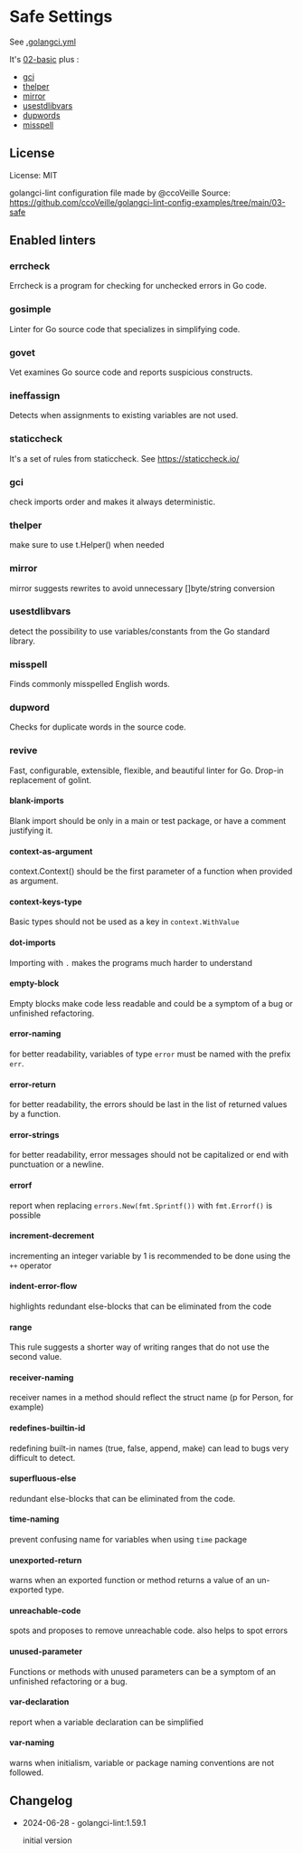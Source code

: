 # Safe Settings

See [.golangci.yml](.golangci.yml)

It's [02-basic](../02-basic) plus :
- [gci](#gci)
- [thelper](#thelper)
- [mirror](#mirror)
- [usestdlibvars](#usestdlibvars)
- [dupwords](#dupwords)
- [misspell](#misspell)

## License

License: MIT

golangci-lint configuration file made by @ccoVeille
Source: https://github.com/ccoVeille/golangci-lint-config-examples/tree/main/03-safe

## Enabled linters

### errcheck
 Errcheck is a program for checking for unchecked errors in Go code.

### gosimple
 Linter for Go source code that specializes in simplifying code.

### govet
 Vet examines Go source code and reports suspicious constructs.

### ineffassign
 Detects when assignments to existing variables are not used.

### staticcheck
 It's a set of rules from staticcheck. See https://staticcheck.io/

### gci
 check imports order and makes it always deterministic.

### thelper
 make sure to use t.Helper() when needed

### mirror
 mirror suggests rewrites to avoid unnecessary []byte/string conversion

### usestdlibvars
 detect the possibility to use variables/constants from the Go standard library.

### misspell
Finds commonly misspelled English words.

### dupword
Checks for duplicate words in the source code.

### revive
 Fast, configurable, extensible, flexible, and beautiful linter for Go.
 Drop-in replacement of golint.

#### blank-imports
Blank import should be only in a main or test package, or have a comment justifying it.

#### context-as-argument
context.Context() should be the first parameter of a function when provided as argument.

#### context-keys-type
Basic types should not be used as a key in `context.WithValue`

#### dot-imports
Importing with `.` makes the programs much harder to understand

#### empty-block
Empty blocks make code less readable and could be a symptom of a bug or unfinished refactoring.

#### error-naming
for better readability, variables of type `error` must be named with the prefix `err`.

#### error-return
for better readability, the errors should be last in the list of returned values by a function.

#### error-strings
for better readability, error messages should not be capitalized or end with punctuation or a newline.

#### errorf
report when replacing `errors.New(fmt.Sprintf())` with `fmt.Errorf()` is possible

#### increment-decrement
incrementing an integer variable by 1 is recommended to be done using the `++` operator

#### indent-error-flow
highlights redundant else-blocks that can be eliminated from the code

#### range
This rule suggests a shorter way of writing ranges that do not use the second value.

#### receiver-naming
receiver names in a method should reflect the struct name (p for Person, for example)

#### redefines-builtin-id
redefining built-in names (true, false, append, make) can lead to bugs very difficult to detect.

#### superfluous-else
redundant else-blocks that can be eliminated from the code.

#### time-naming
prevent confusing name for variables when using `time` package

#### unexported-return
warns when an exported function or method returns a value of an un-exported type.

#### unreachable-code
spots and proposes to remove unreachable code. also helps to spot errors

#### unused-parameter
Functions or methods with unused parameters can be a symptom of an unfinished refactoring or a bug.

#### var-declaration
report when a variable declaration can be simplified

#### var-naming
warns when initialism, variable or package naming conventions are not followed.

## Changelog

- 2024-06-28 - golangci-lint:1.59.1

  initial version
